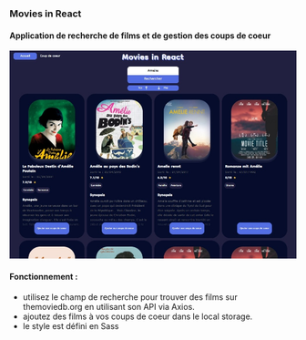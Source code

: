 ### Movies in React 
#### Application de recherche de films et de gestion des coups de coeur

![sreenshot](public/img/screenshot_1.jpg)

#### Fonctionnement :
  
* utilisez le champ de recherche pour trouver des films sur themoviedb.org en utilisant son API via Axios.
* ajoutez des films à vos coups de coeur dans le local storage.
* le style est défini en Sass


